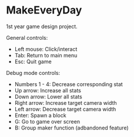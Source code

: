 # MakeEveryDay
1st year game design project.

General controls:
- Left mouse: Click/interact
- Tab: Return to main menu
- Esc: Quit game

Debug mode controls:
- Numbers 1 - 4: Decrease corresponding stat
- Up arrow: Increase all stats
- Down arrow: Lower all stats
- Right arrow: Increase target camera width
- Left arrow: Decrease target camera width
- Enter: Spawn a block
- G: Go to game over screen
- B: Group maker function (adbandoned feature)